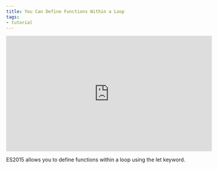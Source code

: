 ```yaml
---
title: You Can Define Functions Within a Loop
tags:
- tutorial
---
```


<iframe width="560" height="315" src="https://www.youtube.com/embed/EeudJK6u2mk" frameborder="0" allowfullscreen></iframe>

ES2015 allows you to define functions within a loop using the let keyword.
